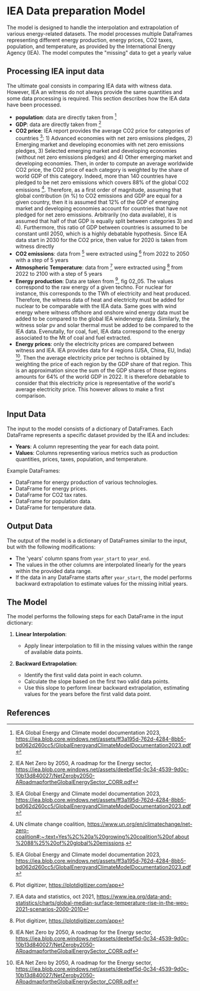 # IEA Data preparation Model


The model is designed to handle the interpolation and extrapolation of various energy-related datasets. The model processes multiple DataFrames representing different energy production, energy prices, CO2 taxes, population, and temperature, as provided by the International Energy Agency (IEA).
The model computes the "missing" data to get a yearly value

## Processing IEA input data
The ultimate goal consists in comparing IEA data with witness data. However, IEA an witness do not always provide the same quantities
and some data processing is required. This section describes how the IEA data have been processed.
- **population**: data are directly taken from [^1]
- **GDP**: data are directly taken from [^2]
- **CO2 price**: IEA report provides the average CO2 price for categories of countries [^1]: 1) Advanced economies with 
net zero emissions pledges, 2) Emerging market and developing economies with net zero emissions pledges, 3) Selected 
emerging market and developing economies (without net zero emissions pledges) and 4) Other emerging market and developing 
economies. Then, in order to compute an average worldwide CO2 price, the CO2 price of each category is weighted by the share of 
world GDP of this category. Indeed, more than 140 countries have pledged to be net zero emissions which covers 88% of 
the global CO2 emissions [^3]. Therefore, as a first order of magnitude, assuming that global contribution (in %) 
to CO2 emissions and GDP are equal for a given country, then it is assumed that 12% of the GDP of emerging market and 
developing economies account for countries that have not pledged for net zero emissions. Arbitrarily (no data available), 
it is assumed that half of that GDP is equally split between categories 3) and 4). Furthermore, this ratio of GDP 
between countries is assumed to be constant until 2050, which is a highly debatable hypothesis. Since IEA data start in 2030 
for the CO2 price, then value for 2020 is taken from witness directly
- **CO2 emissions**: data from [^1] were extracted using [^4] from 2022 to 2050 with a step of 5 years
- **Atmospheric Temperature**: data from [^5] were extracted using [^4] from 2022 to 2100 with a step of 5 years
- **Energy production**: Data are taken from [^2], fig 02_05. The values correspond to the raw energy of a given techno. 
For nuclear for instance, this corresponds to the TWh of electricity and heat produced. Therefore, the witness data of 
heat and electricity must be added for nuclear to be comparable with the IEA data. Same goes with wind energy where 
witness offshore and onshore wind energy data must be added to be compared to the global IEA windenergy data. 
Similarly, the witness solar pv and solar thermal must be added to be compared to the IEA data. Evenutally, for coal, fuel, 
IEA data correspond to the energy associated to the Mt of coal and fuel extracted.
- **Energy prices**: only the electricity prices are compared between witness and IEA. IEA provides data for 4 regions
  (USA, China, EU, India) [^2]. Then the average electricity price per techno is obtained by weighting the price of each region 
by the GDP share of that region. This is an approximation since the sum of the GDP shares of those regions amounts for 
64% of the world GDP in 2022. It is therefore debatable to consider that this electricity price is representative of the world's 
average electricity price. This however allows to make a first comparison.

## Input Data

The input to the model consists of a dictionary of DataFrames. Each DataFrame represents a specific dataset provided by the IEA and includes:

- **Years**: A column representing the year for each data point.
- **Values**: Columns representing various metrics such as production quantities, prices, taxes, population, and temperature.

Example DataFrames:
- DataFrame for energy production of various technologies.
- DataFrame for energy prices.
- DataFrame for CO2 tax rates.
- DataFrame for population data.
- DataFrame for temperature data.

## Output Data

The output of the model is a dictionary of DataFrames similar to the input, but with the following modifications:

- The 'years' column spans from `year_start` to `year_end`.
- The values in the other columns are interpolated linearly for the years within the provided data range.
- If the data in any DataFrame starts after `year_start`, the model performs backward extrapolation to estimate values for the missing initial years.

## The Model

The model performs the following steps for each DataFrame in the input dictionary:

1. **Linear Interpolation**:
    - Apply linear interpolation to fill in the missing values within the range of available data points.

5. **Backward Extrapolation**:
    - Identify the first valid data point in each column.
    - Calculate the slope based on the first two valid data points.
    - Use this slope to perform linear backward extrapolation, estimating values for the years before the first valid data point.

## References
[^1]: IEA Global Energy and Climate model documentation 2023, https://iea.blob.core.windows.net/assets/ff3a195d-762d-4284-8bb5-bd062d260cc5/GlobalEnergyandClimateModelDocumentation2023.pdf
[^2]: IEA Net Zero by 2050, A roadmap for the Energy sector, https://iea.blob.core.windows.net/assets/deebef5d-0c34-4539-9d0c-10b13d840027/NetZeroby2050-ARoadmapfortheGlobalEnergySector_CORR.pdf
[^3]: UN climate change coalition, https://www.un.org/en/climatechange/net-zero-coalition#:~:text=Yes%2C%20a%20growing%20coalition%20of,about%2088%25%20of%20global%20emissions.
[^4]: Plot digitizer, https://plotdigitizer.com/app
[^5]: IEA data and statistics, oct 2021, https://www.iea.org/data-and-statistics/charts/global-median-surface-temperature-rise-in-the-weo-2021-scenarios-2000-2010